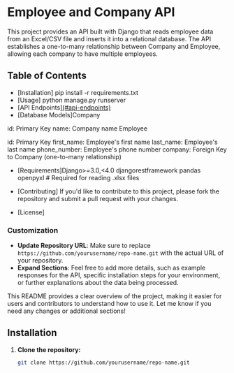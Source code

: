 # Employee and Company API

This project provides an API built with Django that reads employee data from an Excel/CSV file and inserts it into a relational database. The API establishes a one-to-many relationship between Company and Employee, allowing each company to have multiple employees.

## Table of Contents
- [Installation] pip install -r requirements.txt
- [Usage] python manage.py runserver
- [API Endpoints][(#api-endpoints)](http://127.0.0.1:8000/api/upload/)
- [Database Models]Company

id: Primary Key
name: Company name
Employee

id: Primary Key
first_name: Employee's first name
last_name: Employee's last name
phone_number: Employee's phone number
company: Foreign Key to Company (one-to-many relationship)

- [Requirements]Django>=3.0,<4.0
djangorestframework
pandas
openpyxl  # Required for reading .xlsx files

- [Contributing]   If you'd like to contribute to this project, please fork the repository and submit a pull request with your changes.
- [License]
### Customization

- **Update Repository URL**: Make sure to replace `https://github.com/yourusername/repo-name.git` with the actual URL of your repository.
- **Expand Sections**: Feel free to add more details, such as example responses for the API, specific installation steps for your environment, or further explanations about the data being processed.

This README provides a clear overview of the project, making it easier for users and contributors to understand how to use it. Let me know if you need any changes or additional sections!


## Installation

1. **Clone the repository:**
   ```bash
   git clone https://github.com/yourusername/repo-name.git
